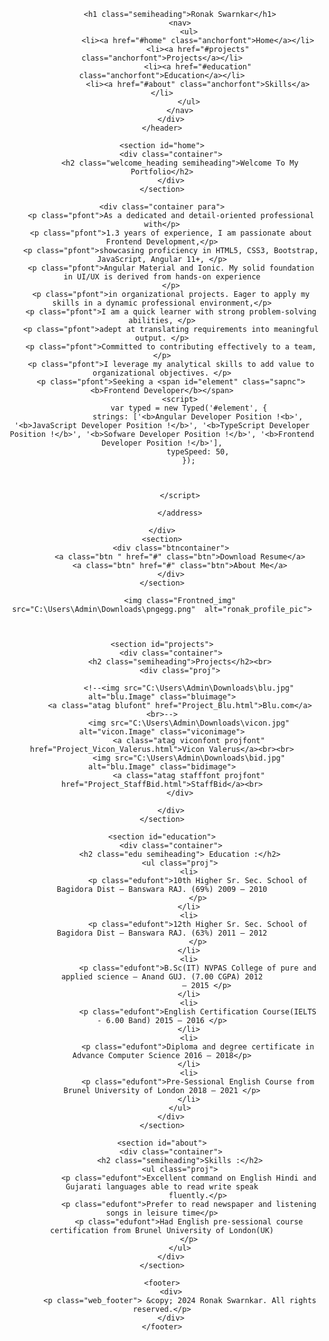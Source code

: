 <!DOCTYPE html>
<html lang="en">

<head>
    <meta charset="UTF-8">
    <meta name="viewport" content="width=device-width, initial-scale=1">
    <!--<meta name="viewport" content="width=device-width, initial-scale=1.0">-->
    <title>Ronak Swarnkar Angular Developer</title>
    <link rel="stylesheet" href="Ronak_Portfolio.css">
    <script src="Ronak_Portfolio.js"></script>
    <script src="https://unpkg.com/typed.js@2.1.0/dist/typed.umd.js"></script>

</head>

<body>
    <header>
        <div class="container">

            <h1 class="semiheading">Ronak Swarnkar</h1>
            <nav>
                <ul>
                    <li><a href="#home" class="anchorfont">Home</a></li>
                    <li><a href="#projects" class="anchorfont">Projects</a></li>
                    <li><a href="#education" class="anchorfont">Education</a></li>
                    <li><a href="#about" class="anchorfont">Skills</a></li>
                </ul>
            </nav>
        </div>
    </header>

    <section id="home">
        <div class="container">
            <h2 class="welcome_heading semiheading">Welcome To My Portfolio</h2>
        </div>
    </section>

    <div class="container para">
        <p class="pfont">As a dedicated and detail-oriented professional with</p>
        <p class="pfont">1.3 years of experience, I am passionate about Frontend Development,</p>
        <p class="pfont">showcasing proficiency in HTML5, CSS3, Bootstrap, JavaScript, Angular 11+, </p>
        <p class="pfont">Angular Material and Ionic. My solid foundation in UI/UX is derived from hands-on experience
        </p>
        <p class="pfont">in organizational projects. Eager to apply my skills in a dynamic professional environment,</p>
        <p class="pfont">I am a quick learner with strong problem-solving abilities, </p>
        <p class="pfont">adept at translating requirements into meaningful output. </p>
        <p class="pfont">Committed to contributing effectively to a team, </p>
        <p class="pfont">I leverage my analytical skills to add value to organizational objectives. </p>
        <p class="pfont">Seeking a <span id="element" class="sapnc"><b>Frontend Developer</b></span>
            <script>
                var typed = new Typed('#element', {
                    strings: ['<b>Angular Developer Position !<b>', '<b>JavaScript Developer Position !</b>', '<b>TypeScript Developer Position !</b>', '<b>Sofware Developer Position !</b>', '<b>Frontend Developer Position !</b>'],
                    typeSpeed: 50,
                });



            </script>

            </address>

    </div>
    <section>
        <div class="btncontainer">
            <a class="btn " href="#" class="btn">Download Resume</a>
            <a class="btn" href="#" class="btn">About Me</a>
        </div>
    </section>
    
            <img class="Frontned_img" src="C:\Users\Admin\Downloads\pngegg.png"  alt="ronak_profile_pic">
          
   

    <section id="projects">
        <div class="container">
            <h2 class="semiheading">Projects</h2><br>
            <div class="proj">

                <!--<img src="C:\Users\Admin\Downloads\blu.jpg" alt="blu.Image" class="bluimage">
            <a class="atag blufont" href="Project_Blu.html">Blu.com</a><br>-->
                <img src="C:\Users\Admin\Downloads\vicon.jpg" alt="vicon.Image" class="viconimage">
                <a class="atag viconfont projfont" href="Project_Vicon_Valerus.html">Vicon Valerus</a><br><br>
                <img src="C:\Users\Admin\Downloads\bid.jpg" alt="blu.Image" class="bidimage">
                <a class="atag stafffont projfont" href="Project_StaffBid.html">StaffBid</a><br>
            </div>

        </div>
    </section>
   
    <section id="education">
        <div class="container">
            <h2 class="edu semiheading"> Education :</h2>
            <ul class="proj">
                <li>
                    <p class="edufont">10th Higher Sr. Sec. School of Bagidora Dist – Banswara RAJ. (69%) 2009 – 2010
                    </p>
                </li>
                <li>
                    <p class="edufont">12th Higher Sr. Sec. School of Bagidora Dist – Banswara RAJ. (63%) 2011 – 2012
                    </p>
                </li>
                <li>
                    <p class="edufont">B.Sc(IT) NVPAS College of pure and applied science – Anand GUJ. (7.00 CGPA) 2012
                        – 2015 </p>
                </li>
                <li>
                    <p class="edufont">English Certification Course(IELTS - 6.00 Band) 2015 – 2016 </p>
                </li>
                <li>
                    <p class="edufont">Diploma and degree certificate in Advance Computer Science 2016 – 2018</p>
                </li>
                <li>
                    <p class="edufont">Pre-Sessional English Course from Brunel University of London 2018 – 2021 </p>
                </li>
            </ul>
        </div>
    </section>

    <section id="about">
        <div class="container">
            <h2 class="semiheading">Skills :</h2>
            <ul class="proj">
                <p class="edufont">Excellent command on English Hindi and Gujarati languages able to read write speak
                    fluently.</p>
                <p class="edufont">Prefer to read newspaper and listening songs in leisure time</p>
                <p class="edufont">Had English pre-sessional course certification from Brunel University of London(UK)
                </p>
            </ul>
        </div>
    </section>

    <footer>
        <div>
            <p class="web_footer"> &copy; 2024 Ronak Swarnkar. All rights reserved.</p>
        </div>
    </footer>


</body>

</html>
